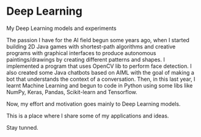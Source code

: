 # Deep Learning
My Deep Learning models and experiments

The passion I have for the AI field begun some years ago, when I started building 2D Java games with shortest-path algorithms and creative programs with graphical interfaces to produce autonomous paintings/drawings by creating different patterns and shapes. I implemented a program that uses OpenCV lib to perform face detection. I also created some Java chatbots based on AIML with the goal of making a bot that understands the context of a conversation. Then, in this last year, I learnt Machine Learning and begun to code in Python using some libs like NumPy, Keras, Pandas, Scikit-learn and Tensorflow.

Now, my effort and motivation goes mainly to Deep Learning models.

This is a place where I share some of my applications and ideas.

Stay tunned.